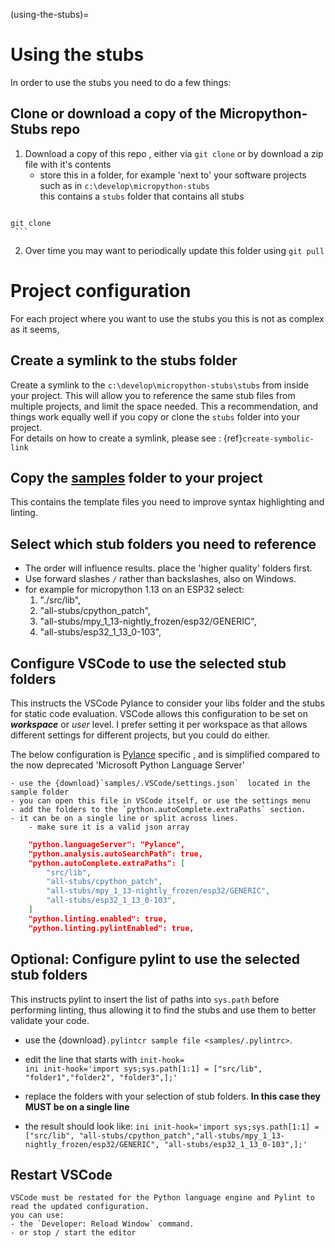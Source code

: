 (using-the-stubs)=
# Using the stubs

In order to use the stubs you need to do a few things:  
## Clone or download a copy of the Micropython-Stubs repo
 1.  Download a copy of this repo , either via `git clone` or by download a zip file with it's contents
     - store this in a folder, for example 'next to' your software projects such as in `c:\develop\micropython-stubs`  
     this contains a `stubs` folder that contains all stubs
     ```
    git clone 
     ```

 2. Over time you may want to periodically update this folder using `git pull`

# Project configuration 
For each project where you want to use the stubs you 
this is not as complex as it seems,

##  **Create a symlink to the stubs folder**  
Create a symlink to the `c:\develop\micropython-stubs\stubs` from inside your project.
This will allow you to reference the same stub files from multiple projects, and limit the space
needed. This a recommendation, and things work equally well if you copy or clone the `stubs` folder into your project.  
For details on how to create a symlink, please see : {ref}`create-symbolic-link`

##  **Copy the [samples](samples) folder to your project**  
This contains the template files you need to improve syntax highlighting and linting.

##  **Select which stub folders you need to reference**  
- The order will influence results. place the 'higher quality' folders first.
- Use forward slashes `/` rather than backslashes, also on Windows.
- for example for micropython 1.13 on an ESP32 select:
    1. "./src/lib",
    2. "all-stubs/cpython_patch",
    3. "all-stubs/mpy_1_13-nightly_frozen/esp32/GENERIC", 
    4. "all-stubs/esp32_1_13_0-103",


##  **Configure VSCode to use the selected stub folders**  
This instructs the VSCode Pylance to consider your libs folder and the stubs for static code evaluation.
VSCode allows this configuration to be set on **_workspace_** or _user_ level. I prefer setting it per workspace as that allows different settings for different projects, but you could do either.
     
The below configuration is [Pylance](https://marketplace.visualstudio.com/items?itemName=ms-python.vscode-pylance) specific
, and is simplified compared to the now deprecated 'Microsoft Python Language Server' 
     
    - use the {download}`samples/.VSCode/settings.json`  located in the sample folder
    - you can open this file in VSCode itself, or use the settings menu 
    - add the folders to the `python.autoComplete.extraPaths` section. 
    - it can be on a single line or split across lines. 
        - make sure it is a valid json array 

```json
    "python.languageServer": "Pylance",
    "python.analysis.autoSearchPath": true,
    "python.autoComplete.extraPaths": [
        "src/lib", 
        "all-stubs/cpython_patch", 
        "all-stubs/mpy_1_13-nightly_frozen/esp32/GENERIC", 
        "all-stubs/esp32_1_13_0-103",
    ]
    "python.linting.enabled": true,
    "python.linting.pylintEnabled": true,
```

## Optional: Configure pylint to use the selected stub folders
This instructs pylint to insert the list of paths into `sys.path` before performing linting, thus allowing it to find the stubs and use them to better validate your code. 

- use the {download}`.pylintcr sample file <samples/.pylintrc>`.

- edit the line that starts with `init-hook=`  
        ``` ini
        init-hook='import sys;sys.path[1:1] = ["src/lib", "folder1","folder2", "folder3",];'
        ```
- replace the folders with your selection of stub folders. **In this case they MUST be on a single line**
- the result should look like:
        ``` ini
        init-hook='import sys;sys.path[1:1] = ["src/lib", "all-stubs/cpython_patch","all-stubs/mpy_1_13-nightly_frozen/esp32/GENERIC", "all-stubs/esp32_1_13_0-103",];'
        ```

## **Restart VSCode**  
    VSCode must be restated for the Python language engine and Pylint to read the updated configuration.
    you can use: 
    - the `Developer: Reload Window` command.
    - or stop / start the editor

